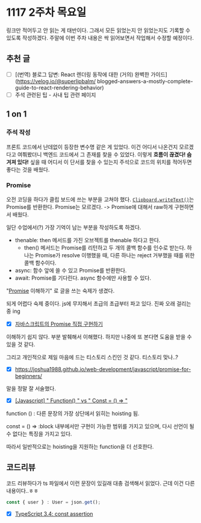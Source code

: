 # 1117 2주차 목요일

링크만 적어두고 안 읽는 게 태반이다. 그래서 모든 읽었는지 안 읽었는지도 기록할 수 있도록 작성하겠다. 주말에 이번 주차 내용은 싹 읽어보면서 작업해서 수정할 예정이다.

## 추천 글

- [ ] [(번역) 블로그 답변: React 렌더링 동작에 대한 (거의) 완벽한 가이드](https://velog.io/@superlipbalm/
blogged-answers-a-mostly-complete-guide-to-react-rendering-behavior)
- [ ] 주석 관련된 팁 - 사내 팁 관련 페이지

## 1 on 1

### 주석 작성
프론트 코드에서 난데없이 등장한 변수명 같은 게 있었다. 이건 어디서 나온건지 모르겠다고 여쭤봤더니 백엔드 코드에서 그 존재를 찾을 수 있었다. 이렇게 **흐름이 끊겼다! 숨겨져 있다!** 싶을 때 어디서 이 단서를 찾을 수 있는지 주석으로 코드의 위치를 적어두면 좋다는 것을 배웠다.

### Promise

오전 코딩을 하다가 클립 보드에 쓰는 부분을 고쳐야 했다. [`Clipboard.writeText()`](https://developer.mozilla.org/en-US/docs/Web/API/Clipboard/writeText)는 Promise를 반환한다. Promise는 모르겠다. -> Promise에 대해서 raw하게 구현하면서 배웠다.

일단 수업에서(?) 가장 기억이 남는 부분을 작성하도록 하겠다.
- thenable: then 메서드를 가진 오브젝트를 thenable 하다고 한다.
  - then() 메서드는 Promise를 리턴하고 두 개의 콜백 함수를 인수로 받는다. 하나는 Promise가 resolve 이행했을 때, 다른 하나는 reject 거부했을 때를 위한 콜백 함수이다.
- async: 함수 앞에 쓸 수 있고 Promise를 반환한다.
- await: Promise를 기다린다. async 함수에만 사용할 수 있다.

"[Promise](https://developer.mozilla.org/ko/docs/Web/JavaScript/Reference/Global_Objects/Promise) 이해하기" 로 글을 쓰는 숙제가 생겼다.

되게 어렵다 숙제 중이다. js에 무지해서 초급의 초급부터 파고 있다. 진짜 오래 걸리는 중 ing

- [x] [자바스크립트의 Promise 직접 구현하기](https://blog.hyunmin.dev/14)

이해하기 쉽지 않다. 부분 발췌해서 이해했다. 하지만 나중에 또 본다면 도움을 받을 수 있을 것 같다.

그리고 개인적으로 제일 마음에 드는 티스토리 스킨인 것 같다. 티스토리 맞나..?

- [x] https://joshua1988.github.io/web-development/javascript/promise-for-beginners/

말을 정말 잘 서술했다.

- [x] [[Javascript] " Function() " vs " Const = () => "](https://kimbangg.tistory.com/107)

function () : 다른 문장의 가장 상단에서 읽히는 hoisting 됨.

const = () => :block 내부에서만 구현이 가능한 범위를 가지고 있으며, 다시 선언이 될 수 없다는 특징을 가지고 있다.

따라서 일반적으로는 hoisting을 지원하는 function을 더 선호한다.

## 코드리뷰

코드 리뷰하다가 ts 파일에서 이런 문장이 있길래 대충 검색해서 읽었다. 근데 이건 다른 내용이다..ㅎㅎ

```ts
const { user } : User = json.get();
```

- [x] [TypeScript 3.4: const assertion](https://medium.com/@seungha_kim_IT/typescript-3-4-const-assertion-b50a749dd53b)
